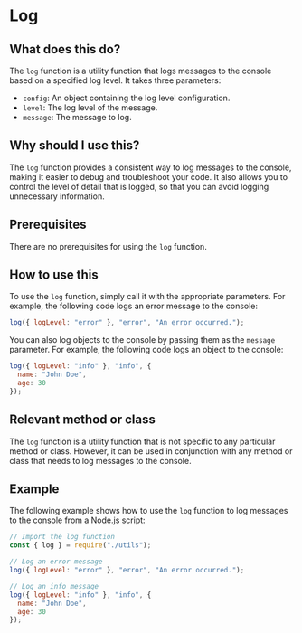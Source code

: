 
  
   # **Log**

## What does this do?

The `log` function is a utility function that logs messages to the console based on a specified log level. It takes three parameters:

- `config`: An object containing the log level configuration.
- `level`: The log level of the message.
- `message`: The message to log.

## Why should I use this?

The `log` function provides a consistent way to log messages to the console, making it easier to debug and troubleshoot your code. It also allows you to control the level of detail that is logged, so that you can avoid logging unnecessary information.

## Prerequisites

There are no prerequisites for using the `log` function.

## How to use this

To use the `log` function, simply call it with the appropriate parameters. For example, the following code logs an error message to the console:

```javascript
log({ logLevel: "error" }, "error", "An error occurred.");
```

You can also log objects to the console by passing them as the `message` parameter. For example, the following code logs an object to the console:

```javascript
log({ logLevel: "info" }, "info", {
  name: "John Doe",
  age: 30
});
```

## Relevant method or class

The `log` function is a utility function that is not specific to any particular method or class. However, it can be used in conjunction with any method or class that needs to log messages to the console.

## Example

The following example shows how to use the `log` function to log messages to the console from a Node.js script:

```javascript
// Import the log function
const { log } = require("./utils");

// Log an error message
log({ logLevel: "error" }, "error", "An error occurred.");

// Log an info message
log({ logLevel: "info" }, "info", {
  name: "John Doe",
  age: 30
});
```
  
  